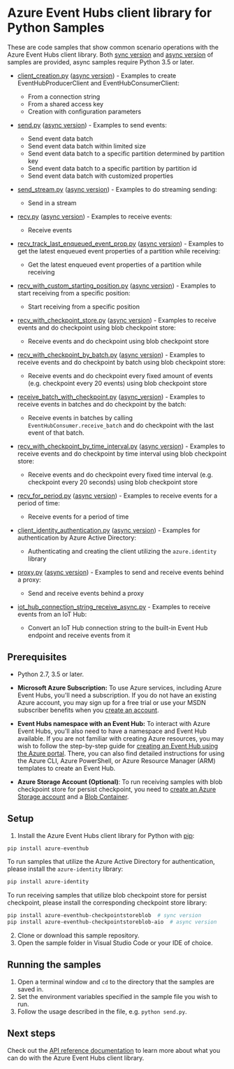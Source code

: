 # Azure Event Hubs client library for Python Samples

These are code samples that show common scenario operations with the Azure Event Hubs client library.
Both [sync version](https://github.com/Azure/azure-sdk-for-python/tree/master/sdk/eventhub/azure-eventhub/samples/sync_samples) and [async version](https://github.com/Azure/azure-sdk-for-python/tree/master/sdk/eventhub/azure-eventhub/samples/async_samples) of samples are provided, async samples require Python 3.5 or later.

- [client_creation.py](https://github.com/Azure/azure-sdk-for-python/tree/master/sdk/eventhub/azure-eventhub/samples/sync_samples/client_creation.py) ([async version](https://github.com/Azure/azure-sdk-for-python/tree/master/sdk/eventhub/azure-eventhub/samples/async_samples/client_creation_async.py)) - Examples to create EventHubProducerClient and EventHubConsumerClient:
    - From a connection string
    - From a shared access key
    - Creation with configuration parameters

- [send.py](https://github.com/Azure/azure-sdk-for-python/tree/master/sdk/eventhub/azure-eventhub/samples/sync_samples/send.py) ([async version](https://github.com/Azure/azure-sdk-for-python/tree/master/sdk/eventhub/azure-eventhub/samples/async_samples/send_async.py)) - Examples to send events:
    - Send event data batch
    - Send event data batch within limited size
    - Send event data batch to a specific partition determined by partition key
    - Send event data batch to a specific partition by partition id
    - Send event data batch with customized properties

- [send_stream.py](https://github.com/Azure/azure-sdk-for-python/tree/master/sdk/eventhub/azure-eventhub/samples/sync_samples/send_stream.py) ([async version](https://github.com/Azure/azure-sdk-for-python/tree/master/sdk/eventhub/azure-eventhub/samples/async_samples/send_stream_async.py)) - Examples to do streaming sending:
    - Send in a stream

- [recv.py](https://github.com/Azure/azure-sdk-for-python/tree/master/sdk/eventhub/azure-eventhub/samples/sync_samples/recv.py) ([async version](https://github.com/Azure/azure-sdk-for-python/tree/master/sdk/eventhub/azure-eventhub/samples/async_samples/recv_async.py)) - Examples to receive events:
    - Receive events

- [recv_track_last_enqueued_event_prop.py](https://github.com/Azure/azure-sdk-for-python/tree/master/sdk/eventhub/azure-eventhub/samples/sync_samples/recv_track_last_enqueued_event_prop.py) ([async version](https://github.com/Azure/azure-sdk-for-python/tree/master/sdk/eventhub/azure-eventhub/samples/async_samples/recv_track_last_enqueued_event_prop_async.py)) - Examples to get the latest enqueued event properties of a partition while receiving:
    - Get the latest enqueued event properties of a partition while receiving

- [recv_with_custom_starting_position.py](https://github.com/Azure/azure-sdk-for-python/tree/master/sdk/eventhub/azure-eventhub/samples/sync_samples/recv_with_custom_starting_position.py) ([async version](https://github.com/Azure/azure-sdk-for-python/tree/master/sdk/eventhub/azure-eventhub/samples/async_samples/recv_with_custom_starting_position_async.py)) - Examples to start receiving from a specific position:
    - Start receiving from a specific position

- [recv_with_checkpoint_store.py](https://github.com/Azure/azure-sdk-for-python/tree/master/sdk/eventhub/azure-eventhub/samples/sync_samples/recv_with_checkpoint_store.py) ([async version](https://github.com/Azure/azure-sdk-for-python/tree/master/sdk/eventhub/azure-eventhub/samples/async_samples/recv_with_checkpoint_store_async.py)) - Examples to receive events and do checkpoint using blob checkpoint store:
    - Receive events and do checkpoint using blob checkpoint store

- [recv_with_checkpoint_by_batch.py](https://github.com/Azure/azure-sdk-for-python/tree/master/sdk/eventhub/azure-eventhub/samples/sync_samples/recv_with_checkpoint_by_batch.py) ([async version](https://github.com/Azure/azure-sdk-for-python/tree/master/sdk/eventhub/azure-eventhub/samples/async_samples/recv_with_checkpoint_by_batch_async.py)) - Examples to receive events and do checkpoint by batch using blob checkpoint store:
    - Receive events and do checkpoint every fixed amount of events (e.g. checkpoint every 20 events) using blob checkpoint store

- [receive_batch_with_checkpoint.py](https://github.com/Azure/azure-sdk-for-python/tree/master/sdk/eventhub/azure-eventhub/samples/sync_samples/receive_batch_with_checkpoint.py) ([async_version](https://github.com/Azure/azure-sdk-for-python/tree/master/sdk/eventhub/azure-eventhub/samples/async_samples/receive_batch_with_checkpoint_async.py)) - Examples to receive events in batches and do checkpoint by the batch:
    - Receive events in batches by calling `EventHubConsumer.receive_batch` and do checkpoint with the last event of that batch.

- [recv_with_checkpoint_by_time_interval.py](https://github.com/Azure/azure-sdk-for-python/tree/master/sdk/eventhub/azure-eventhub/samples/sync_samples/recv_with_checkpoint_by_time_interval.py) ([async version](https://github.com/Azure/azure-sdk-for-python/tree/master/sdk/eventhub/azure-eventhub/samples/async_samples/recv_with_checkpoint_by_time_interval_async.py)) - Examples to receive events and do checkpoint by time interval using blob checkpoint store:
    - Receive events and do checkpoint every fixed time interval (e.g. checkpoint every 20 seconds) using blob checkpoint store

- [recv_for_period.py](https://github.com/Azure/azure-sdk-for-python/tree/master/sdk/eventhub/azure-eventhub/samples/sync_samples/recv_for_period.py) ([async version](https://github.com/Azure/azure-sdk-for-python/tree/master/sdk/eventhub/azure-eventhub/samples/async_samples/recv_for_period_async.py)) - Examples to receive events for a period of time:
    - Receive events for a period of time


- [client_identity_authentication.py](https://github.com/Azure/azure-sdk-for-python/tree/master/sdk/eventhub/azure-eventhub/samples/sync_samples/client_identity_authentication.py) ([async version](https://github.com/Azure/azure-sdk-for-python/tree/master/sdk/eventhub/azure-eventhub/samples/async_samples/client_identity_authentication_async.py)) - Examples for authentication by Azure Active Directory:
    - Authenticating and creating the client utilizing the `azure.identity` library


- [proxy.py](https://github.com/Azure/azure-sdk-for-python/tree/master/sdk/eventhub/azure-eventhub/samples/sync_samples/proxy.py) ([async version](https://github.com/Azure/azure-sdk-for-python/tree/master/sdk/eventhub/azure-eventhub/samples/async_samples/proxy_async.py)) - Examples to send and receive events behind a proxy:
    - Send and receive events behind a proxy

- [iot_hub_connection_string_receive_async.py](https://github.com/Azure/azure-sdk-for-python/tree/master/sdk/eventhub/azure-eventhub/samples/async_samples/iot_hub_connection_string_receive_async.py) - Examples to receive events from an IoT Hub:
    - Convert an IoT Hub connection string to the built-in Event Hub endpoint and receive events from it

## Prerequisites
- Python 2.7, 3.5 or later.
- **Microsoft Azure Subscription:**  To use Azure services, including Azure Event Hubs, you'll need a subscription.
If you do not have an existing Azure account, you may sign up for a free trial or use your MSDN subscriber benefits when you [create an account](https://account.windowsazure.com/Home/Index).

- **Event Hubs namespace with an Event Hub:** To interact with Azure Event Hubs, you'll also need to have a namespace and Event Hub  available.
If you are not familiar with creating Azure resources, you may wish to follow the step-by-step guide
for [creating an Event Hub using the Azure portal](https://docs.microsoft.com/en-us/azure/event-hubs/event-hubs-create).
There, you can also find detailed instructions for using the Azure CLI, Azure PowerShell, or Azure Resource Manager (ARM) templates to create an Event Hub.

- **Azure Storage Account (Optional)**: To run receiving samples with blob checkpoint store for persist checkpoint, you need to [create an Azure Storage account](https://docs.microsoft.com/en-us/azure/storage/common/storage-quickstart-create-account?tabs=azure-portal) and a [Blob Container](https://docs.microsoft.com/en-us/azure/storage/blobs/storage-quickstart-blobs-portal#create-a-container).

## Setup

1. Install the Azure Event Hubs client library for Python with [pip](https://pypi.org/project/pip/):
```bash
pip install azure-eventhub
```

To run samples that utilize the Azure Active Directory for authentication, please install the `azure-identity` library:
```bash
pip install azure-identity
```

To run receiving samples that utilize blob checkpoint store for persist checkpoint, please install the corresponding checkpoint store library:
```bash
pip install azure-eventhub-checkpointstoreblob  # sync version
pip install azure-eventhub-checkpointstoreblob-aio  # async version
```
2. Clone or download this sample repository.
3. Open the sample folder in Visual Studio Code or your IDE of choice.

## Running the samples

1. Open a terminal window and `cd` to the directory that the samples are saved in.
2. Set the environment variables specified in the sample file you wish to run.
3. Follow the usage described in the file, e.g. `python send.py`.

## Next steps

Check out the [API reference documentation](https://azuresdkdocs.blob.core.windows.net/$web/python/azure-eventhub/5.0.0/azure.eventhub.html) to learn more about
what you can do with the Azure Event Hubs client library.
